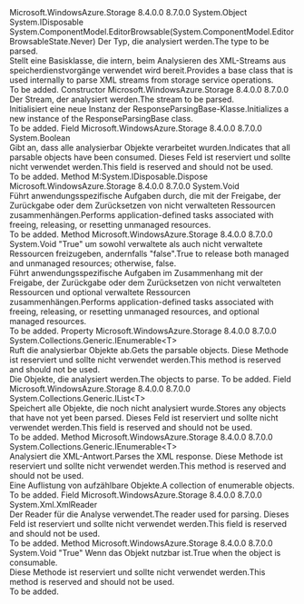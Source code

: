 <Type Name="ResponseParsingBase&lt;T&gt;" FullName="Microsoft.WindowsAzure.Storage.Shared.Protocol.ResponseParsingBase&lt;T&gt;">
  <TypeSignature Language="C#" Value="public abstract class ResponseParsingBase&lt;T&gt; : IDisposable" />
  <TypeSignature Language="ILAsm" Value=".class public auto ansi abstract beforefieldinit ResponseParsingBase`1&lt;T&gt; extends System.Object implements class System.IDisposable" />
  <TypeSignature Language="DocId" Value="T:Microsoft.WindowsAzure.Storage.Shared.Protocol.ResponseParsingBase`1" />
  <TypeSignature Language="VB.NET" Value="Public MustInherit Class ResponseParsingBase(Of T)&#xA;Implements IDisposable" />
  <TypeSignature Language="F#" Value="type ResponseParsingBase&lt;'T&gt; = class&#xA;    interface IDisposable" />
  <AssemblyInfo>
    <AssemblyName>Microsoft.WindowsAzure.Storage</AssemblyName>
    <AssemblyVersion>8.4.0.0</AssemblyVersion>
    <AssemblyVersion>8.7.0.0</AssemblyVersion>
  </AssemblyInfo>
  <TypeParameters>
    <TypeParameter Name="T" />
  </TypeParameters>
  <Base>
    <BaseTypeName>System.Object</BaseTypeName>
  </Base>
  <Interfaces>
    <Interface>
      <InterfaceName>System.IDisposable</InterfaceName>
    </Interface>
  </Interfaces>
  <Attributes>
    <Attribute>
      <AttributeName>System.ComponentModel.EditorBrowsable(System.ComponentModel.EditorBrowsableState.Never)</AttributeName>
    </Attribute>
  </Attributes>
  <Docs>
    <typeparam name="T"><span data-ttu-id="390b7-101">Der Typ, die analysiert werden.</span><span class="sxs-lookup"><span data-stu-id="390b7-101">The type to be parsed.</span></span></typeparam>
    <summary>
            <span data-ttu-id="390b7-102">Stellt eine Basisklasse, die intern, beim Analysieren des XML-Streams aus speicherdienstvorgänge verwendet wird bereit.</span><span class="sxs-lookup"><span data-stu-id="390b7-102">Provides a base class that is used internally to parse XML streams from storage service operations.</span></span>
            </summary>
    <remarks>To be added.</remarks>
  </Docs>
  <Members>
    <Member MemberName=".ctor">
      <MemberSignature Language="C#" Value="protected ResponseParsingBase (System.IO.Stream stream);" />
      <MemberSignature Language="ILAsm" Value=".method familyhidebysig specialname rtspecialname instance void .ctor(class System.IO.Stream stream) cil managed" />
      <MemberSignature Language="DocId" Value="M:Microsoft.WindowsAzure.Storage.Shared.Protocol.ResponseParsingBase`1.#ctor(System.IO.Stream)" />
      <MemberSignature Language="F#" Value="new Microsoft.WindowsAzure.Storage.Shared.Protocol.ResponseParsingBase&lt;'T&gt; : System.IO.Stream -&gt; Microsoft.WindowsAzure.Storage.Shared.Protocol.ResponseParsingBase&lt;'T&gt;" Usage="new Microsoft.WindowsAzure.Storage.Shared.Protocol.ResponseParsingBase&lt;'T&gt; stream" />
      <MemberType>Constructor</MemberType>
      <AssemblyInfo>
        <AssemblyName>Microsoft.WindowsAzure.Storage</AssemblyName>
        <AssemblyVersion>8.4.0.0</AssemblyVersion>
        <AssemblyVersion>8.7.0.0</AssemblyVersion>
      </AssemblyInfo>
      <Parameters>
        <Parameter Name="stream" Type="System.IO.Stream" />
      </Parameters>
      <Docs>
        <param name="stream"><span data-ttu-id="390b7-103">Der Stream, der analysiert werden.</span><span class="sxs-lookup"><span data-stu-id="390b7-103">The stream to be parsed.</span></span></param>
        <summary>
            <span data-ttu-id="390b7-104">Initialisiert eine neue Instanz der ResponseParsingBase-Klasse.</span><span class="sxs-lookup"><span data-stu-id="390b7-104">Initializes a new instance of the ResponseParsingBase class.</span></span>
            </summary>
        <remarks>To be added.</remarks>
      </Docs>
    </Member>
    <Member MemberName="allObjectsParsed">
      <MemberSignature Language="C#" Value="protected bool allObjectsParsed;" />
      <MemberSignature Language="ILAsm" Value=".field family bool allObjectsParsed" />
      <MemberSignature Language="DocId" Value="F:Microsoft.WindowsAzure.Storage.Shared.Protocol.ResponseParsingBase`1.allObjectsParsed" />
      <MemberSignature Language="VB.NET" Value="Protected allObjectsParsed As Boolean " />
      <MemberSignature Language="F#" Value="val mutable allObjectsParsed : bool" Usage="Microsoft.WindowsAzure.Storage.Shared.Protocol.ResponseParsingBase&lt;'T&gt;.allObjectsParsed" />
      <MemberType>Field</MemberType>
      <AssemblyInfo>
        <AssemblyName>Microsoft.WindowsAzure.Storage</AssemblyName>
        <AssemblyVersion>8.4.0.0</AssemblyVersion>
        <AssemblyVersion>8.7.0.0</AssemblyVersion>
      </AssemblyInfo>
      <ReturnValue>
        <ReturnType>System.Boolean</ReturnType>
      </ReturnValue>
      <Docs>
        <summary>
            <span data-ttu-id="390b7-105">Gibt an, dass alle analysierbar Objekte verarbeitet wurden.</span><span class="sxs-lookup"><span data-stu-id="390b7-105">Indicates that all parsable objects have been consumed.</span></span> <span data-ttu-id="390b7-106">Dieses Feld ist reserviert und sollte nicht verwendet werden.</span><span class="sxs-lookup"><span data-stu-id="390b7-106">This field is reserved and should not be used.</span></span>
            </summary>
        <remarks>To be added.</remarks>
      </Docs>
    </Member>
    <Member MemberName="Dispose">
      <MemberSignature Language="C#" Value="public void Dispose ();" />
      <MemberSignature Language="ILAsm" Value=".method public hidebysig newslot virtual instance void Dispose() cil managed" />
      <MemberSignature Language="DocId" Value="M:Microsoft.WindowsAzure.Storage.Shared.Protocol.ResponseParsingBase`1.Dispose" />
      <MemberSignature Language="VB.NET" Value="Public Sub Dispose ()" />
      <MemberSignature Language="F#" Value="abstract member Dispose : unit -&gt; unit&#xA;override this.Dispose : unit -&gt; unit" Usage="responseParsingBase.Dispose " />
      <MemberType>Method</MemberType>
      <Implements>
        <InterfaceMember>M:System.IDisposable.Dispose</InterfaceMember>
      </Implements>
      <AssemblyInfo>
        <AssemblyName>Microsoft.WindowsAzure.Storage</AssemblyName>
        <AssemblyVersion>8.4.0.0</AssemblyVersion>
        <AssemblyVersion>8.7.0.0</AssemblyVersion>
      </AssemblyInfo>
      <ReturnValue>
        <ReturnType>System.Void</ReturnType>
      </ReturnValue>
      <Parameters />
      <Docs>
        <summary>
            <span data-ttu-id="390b7-107">Führt anwendungsspezifische Aufgaben durch, die mit der Freigabe, der Zurückgabe oder dem Zurücksetzen von nicht verwalteten Ressourcen zusammenhängen.</span><span class="sxs-lookup"><span data-stu-id="390b7-107">Performs application-defined tasks associated with freeing, releasing, or resetting unmanaged resources.</span></span> 
            </summary>
        <remarks>To be added.</remarks>
      </Docs>
    </Member>
    <Member MemberName="Dispose">
      <MemberSignature Language="C#" Value="protected virtual void Dispose (bool disposing);" />
      <MemberSignature Language="ILAsm" Value=".method familyhidebysig newslot virtual instance void Dispose(bool disposing) cil managed" />
      <MemberSignature Language="DocId" Value="M:Microsoft.WindowsAzure.Storage.Shared.Protocol.ResponseParsingBase`1.Dispose(System.Boolean)" />
      <MemberSignature Language="VB.NET" Value="Protected Overridable Sub Dispose (disposing As Boolean)" />
      <MemberSignature Language="F#" Value="abstract member Dispose : bool -&gt; unit&#xA;override this.Dispose : bool -&gt; unit" Usage="responseParsingBase.Dispose disposing" />
      <MemberType>Method</MemberType>
      <AssemblyInfo>
        <AssemblyName>Microsoft.WindowsAzure.Storage</AssemblyName>
        <AssemblyVersion>8.4.0.0</AssemblyVersion>
        <AssemblyVersion>8.7.0.0</AssemblyVersion>
      </AssemblyInfo>
      <ReturnValue>
        <ReturnType>System.Void</ReturnType>
      </ReturnValue>
      <Parameters>
        <Parameter Name="disposing" Type="System.Boolean" />
      </Parameters>
      <Docs>
        <param name="disposing">
          <span data-ttu-id="390b7-108"><c>"True"</c> um sowohl verwaltete als auch nicht verwaltete Ressourcen freizugeben, andernfalls <c>"false"</c>.</span><span class="sxs-lookup"><span data-stu-id="390b7-108"><c>True</c> to release both managed and unmanaged resources; otherwise, <c>false</c>.</span></span></param>
        <summary>
            <span data-ttu-id="390b7-109">Führt anwendungsspezifische Aufgaben im Zusammenhang mit der Freigabe, der Zurückgabe oder dem Zurücksetzen von nicht verwalteten Ressourcen und optional verwaltete Ressourcen zusammenhängen.</span><span class="sxs-lookup"><span data-stu-id="390b7-109">Performs application-defined tasks associated with freeing, releasing, or resetting unmanaged resources, and optional managed resources.</span></span>
            </summary>
        <remarks>To be added.</remarks>
      </Docs>
    </Member>
    <Member MemberName="ObjectsToParse">
      <MemberSignature Language="C#" Value="protected System.Collections.Generic.IEnumerable&lt;T&gt; ObjectsToParse { get; }" />
      <MemberSignature Language="ILAsm" Value=".property instance class System.Collections.Generic.IEnumerable`1&lt;!T&gt; ObjectsToParse" />
      <MemberSignature Language="DocId" Value="P:Microsoft.WindowsAzure.Storage.Shared.Protocol.ResponseParsingBase`1.ObjectsToParse" />
      <MemberSignature Language="VB.NET" Value="Protected ReadOnly Property ObjectsToParse As IEnumerable(Of T)" />
      <MemberSignature Language="F#" Value="member this.ObjectsToParse : seq&lt;'T&gt;" Usage="Microsoft.WindowsAzure.Storage.Shared.Protocol.ResponseParsingBase&lt;'T&gt;.ObjectsToParse" />
      <MemberType>Property</MemberType>
      <AssemblyInfo>
        <AssemblyName>Microsoft.WindowsAzure.Storage</AssemblyName>
        <AssemblyVersion>8.4.0.0</AssemblyVersion>
        <AssemblyVersion>8.7.0.0</AssemblyVersion>
      </AssemblyInfo>
      <ReturnValue>
        <ReturnType>System.Collections.Generic.IEnumerable&lt;T&gt;</ReturnType>
      </ReturnValue>
      <Docs>
        <summary>
            <span data-ttu-id="390b7-110">Ruft die analysierbar Objekte ab.</span><span class="sxs-lookup"><span data-stu-id="390b7-110">Gets the parsable objects.</span></span> <span data-ttu-id="390b7-111">Diese Methode ist reserviert und sollte nicht verwendet werden.</span><span class="sxs-lookup"><span data-stu-id="390b7-111">This method is reserved and should not be used.</span></span>
            </summary>
        <value><span data-ttu-id="390b7-112">Die Objekte, die analysiert werden.</span><span class="sxs-lookup"><span data-stu-id="390b7-112">The objects to parse.</span></span></value>
        <remarks>To be added.</remarks>
      </Docs>
    </Member>
    <Member MemberName="outstandingObjectsToParse">
      <MemberSignature Language="C#" Value="protected System.Collections.Generic.IList&lt;T&gt; outstandingObjectsToParse;" />
      <MemberSignature Language="ILAsm" Value=".field family class System.Collections.Generic.IList`1&lt;!T&gt; outstandingObjectsToParse" />
      <MemberSignature Language="DocId" Value="F:Microsoft.WindowsAzure.Storage.Shared.Protocol.ResponseParsingBase`1.outstandingObjectsToParse" />
      <MemberSignature Language="VB.NET" Value="Protected outstandingObjectsToParse As IList(Of T) " />
      <MemberSignature Language="F#" Value="val mutable outstandingObjectsToParse : System.Collections.Generic.IList&lt;'T&gt;" Usage="Microsoft.WindowsAzure.Storage.Shared.Protocol.ResponseParsingBase&lt;'T&gt;.outstandingObjectsToParse" />
      <MemberType>Field</MemberType>
      <AssemblyInfo>
        <AssemblyName>Microsoft.WindowsAzure.Storage</AssemblyName>
        <AssemblyVersion>8.4.0.0</AssemblyVersion>
        <AssemblyVersion>8.7.0.0</AssemblyVersion>
      </AssemblyInfo>
      <ReturnValue>
        <ReturnType>System.Collections.Generic.IList&lt;T&gt;</ReturnType>
      </ReturnValue>
      <Docs>
        <summary>
            <span data-ttu-id="390b7-113">Speichert alle Objekte, die noch nicht analysiert wurde.</span><span class="sxs-lookup"><span data-stu-id="390b7-113">Stores any objects that have not yet been parsed.</span></span> <span data-ttu-id="390b7-114">Dieses Feld ist reserviert und sollte nicht verwendet werden.</span><span class="sxs-lookup"><span data-stu-id="390b7-114">This field is reserved and should not be used.</span></span>
            </summary>
        <remarks>To be added.</remarks>
      </Docs>
    </Member>
    <Member MemberName="ParseXml">
      <MemberSignature Language="C#" Value="protected abstract System.Collections.Generic.IEnumerable&lt;T&gt; ParseXml ();" />
      <MemberSignature Language="ILAsm" Value=".method familyhidebysig newslot virtual instance class System.Collections.Generic.IEnumerable`1&lt;!T&gt; ParseXml() cil managed" />
      <MemberSignature Language="DocId" Value="M:Microsoft.WindowsAzure.Storage.Shared.Protocol.ResponseParsingBase`1.ParseXml" />
      <MemberSignature Language="VB.NET" Value="Protected MustOverride Function ParseXml () As IEnumerable(Of T)" />
      <MemberSignature Language="F#" Value="abstract member ParseXml : unit -&gt; seq&lt;'T&gt;" Usage="responseParsingBase.ParseXml " />
      <MemberType>Method</MemberType>
      <AssemblyInfo>
        <AssemblyName>Microsoft.WindowsAzure.Storage</AssemblyName>
        <AssemblyVersion>8.4.0.0</AssemblyVersion>
        <AssemblyVersion>8.7.0.0</AssemblyVersion>
      </AssemblyInfo>
      <ReturnValue>
        <ReturnType>System.Collections.Generic.IEnumerable&lt;T&gt;</ReturnType>
      </ReturnValue>
      <Parameters />
      <Docs>
        <summary>
            <span data-ttu-id="390b7-115">Analysiert die XML-Antwort.</span><span class="sxs-lookup"><span data-stu-id="390b7-115">Parses the XML response.</span></span> <span data-ttu-id="390b7-116">Diese Methode ist reserviert und sollte nicht verwendet werden.</span><span class="sxs-lookup"><span data-stu-id="390b7-116">This method is reserved and should not be used.</span></span>
            </summary>
        <returns><span data-ttu-id="390b7-117">Eine Auflistung von aufzählbare Objekte.</span><span class="sxs-lookup"><span data-stu-id="390b7-117">A collection of enumerable objects.</span></span></returns>
        <remarks>To be added.</remarks>
      </Docs>
    </Member>
    <Member MemberName="reader">
      <MemberSignature Language="C#" Value="protected System.Xml.XmlReader reader;" />
      <MemberSignature Language="ILAsm" Value=".field family class System.Xml.XmlReader reader" />
      <MemberSignature Language="DocId" Value="F:Microsoft.WindowsAzure.Storage.Shared.Protocol.ResponseParsingBase`1.reader" />
      <MemberSignature Language="VB.NET" Value="Protected reader As XmlReader " />
      <MemberSignature Language="F#" Value="val mutable reader : System.Xml.XmlReader" Usage="Microsoft.WindowsAzure.Storage.Shared.Protocol.ResponseParsingBase&lt;'T&gt;.reader" />
      <MemberType>Field</MemberType>
      <AssemblyInfo>
        <AssemblyName>Microsoft.WindowsAzure.Storage</AssemblyName>
        <AssemblyVersion>8.4.0.0</AssemblyVersion>
        <AssemblyVersion>8.7.0.0</AssemblyVersion>
      </AssemblyInfo>
      <ReturnValue>
        <ReturnType>System.Xml.XmlReader</ReturnType>
      </ReturnValue>
      <Docs>
        <summary>
            <span data-ttu-id="390b7-118">Der Reader für die Analyse verwendet.</span><span class="sxs-lookup"><span data-stu-id="390b7-118">The reader used for parsing.</span></span> <span data-ttu-id="390b7-119">Dieses Feld ist reserviert und sollte nicht verwendet werden.</span><span class="sxs-lookup"><span data-stu-id="390b7-119">This field is reserved and should not be used.</span></span>
            </summary>
        <remarks>To be added.</remarks>
      </Docs>
    </Member>
    <Member MemberName="Variable">
      <MemberSignature Language="C#" Value="protected void Variable (ref bool consumable);" />
      <MemberSignature Language="ILAsm" Value=".method familyhidebysig instance void Variable(bool&amp; consumable) cil managed" />
      <MemberSignature Language="DocId" Value="M:Microsoft.WindowsAzure.Storage.Shared.Protocol.ResponseParsingBase`1.Variable(System.Boolean@)" />
      <MemberSignature Language="VB.NET" Value="Protected Sub Variable (ByRef consumable As Boolean)" />
      <MemberSignature Language="F#" Value="member this.Variable :  -&gt; unit" Usage="responseParsingBase.Variable consumable" />
      <MemberType>Method</MemberType>
      <AssemblyInfo>
        <AssemblyName>Microsoft.WindowsAzure.Storage</AssemblyName>
        <AssemblyVersion>8.4.0.0</AssemblyVersion>
        <AssemblyVersion>8.7.0.0</AssemblyVersion>
      </AssemblyInfo>
      <ReturnValue>
        <ReturnType>System.Void</ReturnType>
      </ReturnValue>
      <Parameters>
        <Parameter Name="consumable" Type="System.Boolean&amp;" RefType="ref" />
      </Parameters>
      <Docs>
        <param name="consumable">
          <span data-ttu-id="390b7-120"><c>"True"</c> Wenn das Objekt nutzbar ist.</span><span class="sxs-lookup"><span data-stu-id="390b7-120"><c>True</c> when the object is consumable.</span></span></param>
        <summary>
            <span data-ttu-id="390b7-121">Diese Methode ist reserviert und sollte nicht verwendet werden.</span><span class="sxs-lookup"><span data-stu-id="390b7-121">This method is reserved and should not be used.</span></span>
            </summary>
        <remarks>To be added.</remarks>
      </Docs>
    </Member>
  </Members>
</Type>